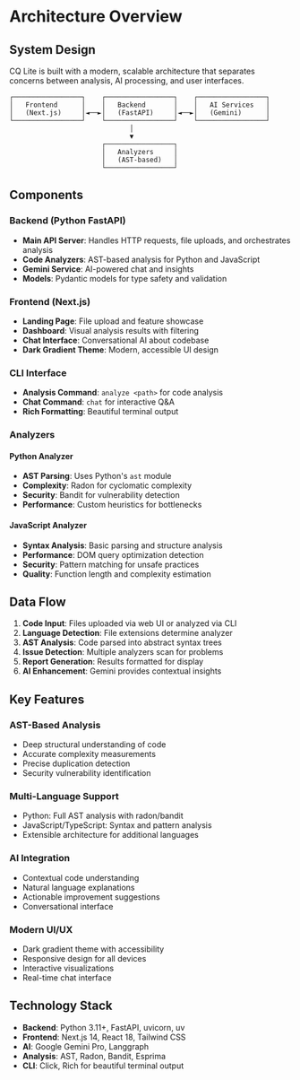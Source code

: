 # Architecture Overview

## System Design

CQ Lite is built with a modern, scalable architecture that separates concerns between analysis, AI processing, and user interfaces.

```
┌─────────────────┐    ┌─────────────────┐    ┌─────────────────┐
│   Frontend      │    │   Backend       │    │   AI Services   │
│   (Next.js)     │◄──►│   (FastAPI)     │◄──►│   (Gemini)      │
└─────────────────┘    └─────────────────┘    └─────────────────┘
                              │
                              ▼
                       ┌─────────────────┐
                       │   Analyzers     │
                       │   (AST-based)   │
                       └─────────────────┘
```

## Components

### Backend (Python FastAPI)
- **Main API Server**: Handles HTTP requests, file uploads, and orchestrates analysis
- **Code Analyzers**: AST-based analysis for Python and JavaScript
- **Gemini Service**: AI-powered chat and insights
- **Models**: Pydantic models for type safety and validation

### Frontend (Next.js)
- **Landing Page**: File upload and feature showcase
- **Dashboard**: Visual analysis results with filtering
- **Chat Interface**: Conversational AI about codebase
- **Dark Gradient Theme**: Modern, accessible UI design

### CLI Interface
- **Analysis Command**: `analyze <path>` for code analysis
- **Chat Command**: `chat` for interactive Q&A
- **Rich Formatting**: Beautiful terminal output

### Analyzers

#### Python Analyzer
- **AST Parsing**: Uses Python's `ast` module
- **Complexity**: Radon for cyclomatic complexity
- **Security**: Bandit for vulnerability detection
- **Performance**: Custom heuristics for bottlenecks

#### JavaScript Analyzer
- **Syntax Analysis**: Basic parsing and structure analysis
- **Performance**: DOM query optimization detection
- **Security**: Pattern matching for unsafe practices
- **Quality**: Function length and complexity estimation

## Data Flow

1. **Code Input**: Files uploaded via web UI or analyzed via CLI
2. **Language Detection**: File extensions determine analyzer
3. **AST Analysis**: Code parsed into abstract syntax trees
4. **Issue Detection**: Multiple analyzers scan for problems
5. **Report Generation**: Results formatted for display
6. **AI Enhancement**: Gemini provides contextual insights

## Key Features

### AST-Based Analysis
- Deep structural understanding of code
- Accurate complexity measurements
- Precise duplication detection
- Security vulnerability identification

### Multi-Language Support
- Python: Full AST analysis with radon/bandit
- JavaScript/TypeScript: Syntax and pattern analysis
- Extensible architecture for additional languages

### AI Integration
- Contextual code understanding
- Natural language explanations
- Actionable improvement suggestions
- Conversational interface

### Modern UI/UX
- Dark gradient theme with accessibility
- Responsive design for all devices
- Interactive visualizations
- Real-time chat interface

## Technology Stack

- **Backend**: Python 3.11+, FastAPI, uvicorn, uv
- **Frontend**: Next.js 14, React 18, Tailwind CSS
- **AI**: Google Gemini Pro, Langgraph
- **Analysis**: AST, Radon, Bandit, Esprima
- **CLI**: Click, Rich for beautiful terminal output